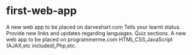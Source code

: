 # first-web-app

A new web app to be placed on darveshart.com
Tells your learnt status.
Provide new links and updates regarding languages.
Quiz sections.
A new web app to be placed on programmerme.com
HTML,CSS,JavaScript (AJAX,etc included),Php,etc.
